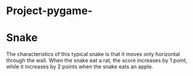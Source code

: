 # Project-pygame-
# Snake
The characteristics of this typical snake is that it moves only horizontal through the wall. When the snake eat a rat, the score increases by 1 point, while it increases by 2 points when the snake eats an apple.
